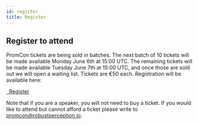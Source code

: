 ```yaml
---
id: register
title: Register
---
```


## Register to attend

PromCon tickets are being sold in batches. The next batch of 10 tickets will be
made available Monday June 6th at 15:00 UTC. The remaining tickets will be made
available Tuesday June 7th at 15:00 UTC, and once those are sold out we will
open a waiting list. Tickets are €50 each. Registration will be available here:

<a class="btn btn-lg btn-default" href="https://ti.to/robustperception/promcon2016/" target="_blank" role="button"><i class="fa fa-briefcase"></i>&nbsp;&nbsp;Register</a>

Note that if you are a speaker, you will not need to buy a ticket. If you would
like to attend but cannot afford a ticket please write to [promcon@robustperception.io](promcon@robustperception.io).
